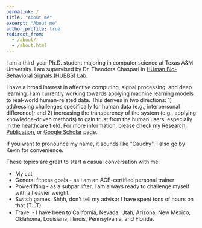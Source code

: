```yaml
---
permalink: /
title: "About me"
excerpt: "About me"
author_profile: true
redirect_from: 
  - /about/
  - /about.html
---
```


I am a third-year Ph.D. student majoring in computer science at Texas A&M University. I am supervised by Dr. Theodora Chaspari in [HUman Bio-Behavioral Signals (HUBBS)](https://hubbs.engr.tamu.edu/) Lab.  

I have a broad interest in affective computing, signal processing, and deep learning.  I am currently working towards applying machine learning models to real-world human-related data. This derives in two directions: 1) addressing challenges specifically for human data (e.g., interpersonal difference); and 2) increasing the transparency of the system (e.g., applying knowledge-driven methods) to gain trust from the human users, especially in the healthcare field. For more information, please check my [Research](/research/),  [Publication](/publications/), or [Google Scholar](https://scholar.google.com/citations?user=LmPz0PQAAAAJ&hl=en) page.  

If you want to pronounce my name, it sounds like "Cauchy". I also go by Kevin for convenience.  

These topics are great to start a casual conversation with me:
- My cat
- General fitness goals - as I am an ACE-certified personal trainer
- Powerlifting - as a subpar lifter, I am always ready to challenge myself with a heavier weight.
- Switch games. Shhh, don't tell my advisor I have spent tons of hours on that (T⌓T)
- Travel - I have been to California, Nevada, Utah, Arizona, New Mexico, Oklahoma, Louisiana, Illinois, Pennsylvania, and Florida.

